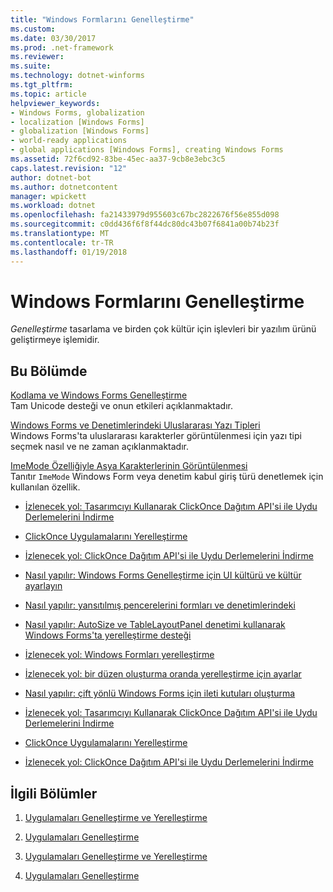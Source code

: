 ```yaml
---
title: "Windows Formlarını Genelleştirme"
ms.custom: 
ms.date: 03/30/2017
ms.prod: .net-framework
ms.reviewer: 
ms.suite: 
ms.technology: dotnet-winforms
ms.tgt_pltfrm: 
ms.topic: article
helpviewer_keywords:
- Windows Forms, globalization
- localization [Windows Forms]
- globalization [Windows Forms]
- world-ready applications
- global applications [Windows Forms], creating Windows Forms
ms.assetid: 72f6cd92-83be-45ec-aa37-9cb8e3ebc3c5
caps.latest.revision: "12"
author: dotnet-bot
ms.author: dotnetcontent
manager: wpickett
ms.workload: dotnet
ms.openlocfilehash: fa21433979d955603c67bc2822676f56e855d098
ms.sourcegitcommit: c0dd436f6f8f44dc80dc43b07f6841a00b74b23f
ms.translationtype: MT
ms.contentlocale: tr-TR
ms.lasthandoff: 01/19/2018
---
```

# <a name="globalizing-windows-forms"></a>Windows Formlarını Genelleştirme
*Genelleştirme* tasarlama ve birden çok kültür için işlevleri bir yazılım ürünü geliştirmeye işlemidir.  
  
## <a name="in-this-section"></a>Bu Bölümde  
 [Kodlama ve Windows Forms Genelleştirme](../../../../docs/framework/winforms/advanced/encoding-and-windows-forms-globalization.md)  
 Tam Unicode desteği ve onun etkileri açıklanmaktadır.  
  
 [Windows Forms ve Denetimlerindeki Uluslararası Yazı Tipleri](../../../../docs/framework/winforms/advanced/international-fonts-in-windows-forms-and-controls.md)  
 Windows Forms'ta uluslararası karakterler görüntülenmesi için yazı tipi seçmek nasıl ve ne zaman açıklanmaktadır.  
  
 [ImeMode Özelliğiyle Asya Karakterlerinin Görüntülenmesi](../../../../docs/framework/winforms/advanced/display-of-asian-characters-with-the-imemode-property.md)  
 Tanıtır `ImeMode` Windows Form veya denetim kabul giriş türü denetlemek için kullanılan özellik.  
  
-   [İzlenecek yol: Tasarımcıyı Kullanarak ClickOnce Dağıtım API'si ile Uydu Derlemelerini İndirme](http://msdn.microsoft.com/library/ms366788\(v=vs.110\))  
  
-   [ClickOnce Uygulamalarını Yerelleştirme](http://msdn.microsoft.com/library/ms404266\(v=vs.110\))  
  
-   [İzlenecek yol: ClickOnce Dağıtım API'si ile Uydu Derlemelerini İndirme](http://msdn.microsoft.com/library/ms404269\(v=vs.110\))  
  
-   [Nasıl yapılır: Windows Forms Genelleştirme için UI kültürü ve kültür ayarlayın](http://msdn.microsoft.com/library/b28bx3bh\(v=vs.110\))  
  
-   [Nasıl yapılır: yansıtılmış pencerelerini formları ve denetimlerindeki](http://msdn.microsoft.com/library/xwbz5ws0\(v=vs.110\))  
  
-   [Nasıl yapılır: AutoSize ve TableLayoutPanel denetimi kullanarak Windows Forms'ta yerelleştirme desteği](http://msdn.microsoft.com/library/1zkt8b33\(v=vs.110\))  
  
-   [İzlenecek yol: Windows Formları yerelleştirme](http://msdn.microsoft.com/library/y99d1cd3\(v=vs.110\))  
  
-   [İzlenecek yol: bir düzen oluşturma oranda yerelleştirme için ayarlar](http://msdn.microsoft.com/library/7k9fa71y\(v=vs.110\))  
  
-   [Nasıl yapılır: çift yönlü Windows Forms için ileti kutuları oluşturma](http://msdn.microsoft.com/library/k1689bxh\(v=vs.110\))  
  
-   [İzlenecek yol: Tasarımcıyı Kullanarak ClickOnce Dağıtım API'si ile Uydu Derlemelerini İndirme](http://msdn.microsoft.com/library/ms366788\(v=vs.120\))  
  
-   [ClickOnce Uygulamalarını Yerelleştirme](http://msdn.microsoft.com/library/ms404266\(v=vs.120\))  
  
-   [İzlenecek yol: ClickOnce Dağıtım API'si ile Uydu Derlemelerini İndirme](http://msdn.microsoft.com/library/ms404269\(v=vs.120\))  
  
## <a name="related-sections"></a>İlgili Bölümler  
  
1.  [Uygulamaları Genelleştirme ve Yerelleştirme](http://msdn.microsoft.com/library/1021kkz0\(v=vs.110\))  
  
2.  [Uygulamaları Genelleştirme](http://msdn.microsoft.com/library/eaa7b9c0\(v=vs.110\))  
  
3.  [Uygulamaları Genelleştirme ve Yerelleştirme](http://msdn.microsoft.com/library/1021kkz0\(v=vs.120\))  
  
4.  [Uygulamaları Genelleştirme](http://msdn.microsoft.com/library/eaa7b9c0\(v=vs.120\))
